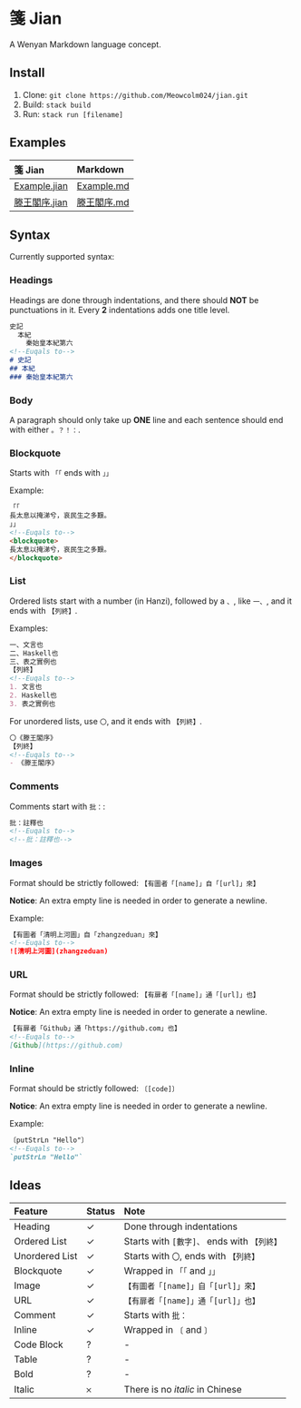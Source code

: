 # 箋 Jian

A Wenyan Markdown language concept.

## Install

1. Clone: `git clone https://github.com/Meowcolm024/jian.git`
2. Build: `stack build`
3. Run: `stack run [filename]`

## Examples

| 箋 Jian                                 | Markdown                            |
| :-------------------------------------- | :---------------------------------- |
| [Example.jian](examples/example.jian)   | [Example.md](examples/example.md)   |
| [滕王閣序.jian](examples/滕王閣序.jian) | [滕王閣序.md](examples/滕王閣序.md) |

## Syntax

Currently supported syntax:

### Headings

Headings are done through indentations, and there should **NOT** be punctuations in it.
Every **2** indentations adds one title level.

``` markdown
史記
  本紀
    秦始皇本紀第六
<!--Euqals to-->
# 史記
## 本紀
### 秦始皇本紀第六
```

### Body

A paragraph should only take up **ONE** line and each sentence should end with either `。？！：`.

### Blockquote

Starts with `「「` ends with `」」`

Example:

``` markdown
「「
長太息以掩涕兮，哀民生之多艱。
」」
<!--Euqals to-->
<blockquote>
長太息以掩涕兮，哀民生之多艱。
</blockquote>
```

### List

Ordered lists start with a number (in Hanzi), followed by a `、`, like `一、`, and it ends with `【列終】`.

Examples:

``` markdown
一、文言也
二、Haskell也
三、表之實例也
【列終】
<!--Euqals to-->
1. 文言也
2. Haskell也
3. 表之實例也
```

For unordered lists, use `〇`, and it ends with `【列終】`.

``` markdown
〇《滕王閣序》
【列終】
<!--Euqals to-->
- 《滕王閣序》
```

### Comments

Comments start with `批：`:

``` markdown
批：註釋也
<!--Euqals to-->
<!--批：註釋也-->
```

### Images

Format should be strictly followed: `【有圖者「[name]」自「[url]」來】`

**Notice**: An extra empty line is needed in order to generate a newline.

Example:

``` markdown
【有圖者「清明上河圖」自「zhangzeduan」來】
<!--Euqals to-->
![清明上河圖](zhangzeduan)
```

### URL

Format should be strictly followed: `【有扉者「[name]」通「[url]」也】`

**Notice**: An extra empty line is needed in order to generate a newline.

``` markdown
【有扉者「Github」通「https://github.com」也】
<!--Euqals to-->
[Github](https://github.com)
```

### Inline

Format should be strictly followed: `〔[code]〕`

**Notice**: An extra empty line is needed in order to generate a newline.

Example:

``` markdown
〔putStrLn "Hello"〕
<!--Euqals to-->
`putStrLn "Hello"`
```

## Ideas

| Feature        | Status | Note                                        |
| :------------- | :----- | :------------------------------------------ |
| Heading        | ✓      | Done through indentations                   |
| Ordered List   | ✓      | Starts with `[數字]、` ends with `【列終】` |
| Unordered List | ✓      | Starts with `〇`, ends with `【列終】`      |
| Blockquote     | ✓      | Wrapped in `「「` and `」」`                |
| Image          | ✓      | `【有圖者「[name]」自「[url]」來】`         |
| URL            | ✓      | `【有扉者「[name]」通「[url]」也】`         |
| Comment        | ✓      | Starts with `批：`                          |
| Inline         | ✓      | Wrapped in `〔` and `〕`                    |
| Code Block     | ?      | -                                           |
| Table          | ?      | -                                           |
| Bold           | ?      | -                                           |
| Italic         | 𐄂     | There is no *italic* in Chinese             |
